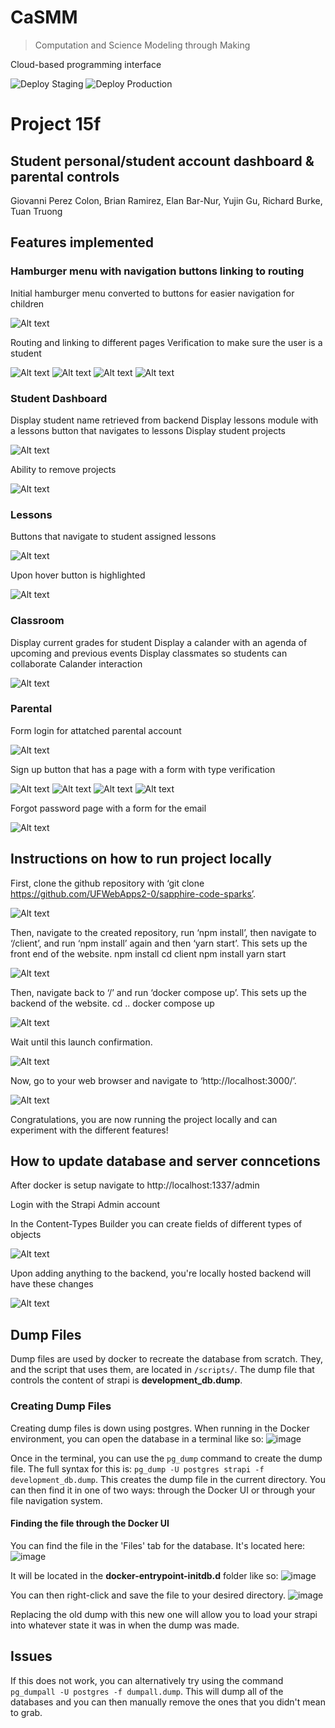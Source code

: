 # CaSMM

> Computation and Science Modeling through Making

Cloud-based programming interface

![Deploy Staging](https://github.com/STEM-C/CaSMM/workflows/Deploy%20Staging/badge.svg)
![Deploy Production](https://github.com/STEM-C/CaSMM/workflows/Deploy%20Production/badge.svg)


# Project 15f
## Student personal/student account dashboard & parental controls
Giovanni Perez Colon, Brian Ramirez, Elan Bar-Nur, Yujin Gu, Richard Burke, Tuan Truong

## Features implemented
### Hamburger menu with navigation buttons linking to routing
Initial hamburger menu converted to buttons for easier navigation for children

![Alt text](/images/1_hamburger%20menu.png?raw=true)

Routing and linking to different pages
Verification to make sure the user is a student

![Alt text](/images/2_routing.png?raw=true)
![Alt text](/images/3_routing.png?raw=true)
![Alt text](/images/4_routing.png?raw=true)
![Alt text](/images/5_routing.png?raw=true)

### Student Dashboard
Display student name retrieved from backend
Display lessons module with a lessons button that navigates to lessons
Display student projects

![Alt text](/images/6_dashboard.png?raw=true)

Ability to remove projects

![Alt text](/images/remove.png?raw=true)

### Lessons
Buttons that navigate to student assigned lessons

![Alt text](/images/7_lessons.PNG?raw=true)

Upon hover button is highlighted

![Alt text](/images/8_lessonbuttons.png?raw=true)

### Classroom
Display current grades for student
Display a calander with an agenda of upcoming and previous events
Display classmates so students can collaborate 
Calander interaction

![Alt text](/images/9_classroom.png?raw=true)

### Parental
Form login for attatched parental account

![Alt text](/images/10_classroom.png?raw=true)

Sign up button that has a page with a form with type verification

![Alt text](/images/11_signup.png?raw=true)
![Alt text](/images/12_signupregex.png?raw=true)
![Alt text](/images/12_signupregex2.png?raw=true)
![Alt text](/images/12_signupregex3.png?raw=true)

Forgot password page with a form for the email

![Alt text](/images/13_forgotpass.png?raw=true)

## Instructions on how to run project locally

First, clone the github repository with ‘git clone https://github.com/UFWebApps2-0/sapphire-code-sparks’.

![Alt text](/images/1i.png?raw=true)

Then, navigate to the created repository, run ‘npm install’, then navigate to ‘/client’, and run ‘npm install’ again and then ‘yarn start’. This sets up the front end of the website.
npm install
cd client
npm install
yarn start

![Alt text](/images/2i.png?raw=true)

Then, navigate back to ‘/’ and run ‘docker compose up’. This sets up the backend of the website.
cd ..
docker compose up

![Alt text](/images/3i.png?raw=true)

Wait until this launch confirmation.

![Alt text](/images/4i.png?raw=true)

Now, go to your web browser and navigate to ‘http://localhost:3000/’.

![Alt text](/images/5i.png?raw=true)

Congratulations, you are now running the project locally and can experiment with the different features!

## How to update database and server conncetions

After docker is setup navigate to http://localhost:1337/admin

Login with the Strapi Admin account

In the Content-Types Builder you can create fields of different types of objects

![Alt text](/images/6i.png?raw=true)

Upon adding anything to the backend, you're locally hosted backend will have these changes

![Alt text](/images/7i.png?raw=true)

## Dump Files
Dump files are used by docker to recreate the database from scratch. They, and the script that uses them, are located in ``/scripts/``. The dump file that controls the content of strapi is **development_db.dump**.

### Creating Dump Files
Creating dump files is down using postgres. When running in the Docker environment, you can open the database in a terminal like so:
![image](https://github.com/DavidMagda/CaSMM_fork_2023/assets/31215899/30472760-1f70-4007-9017-02ce31b9d8ce)

Once in the terminal, you can use the ```pg_dump``` command to create the dump file. The full syntax for this is: ```pg_dump -U postgres strapi -f development_db.dump```. This creates the dump file in the current directory. You can then find it in one of two ways: through the Docker UI or through your file navigation system.

#### Finding the file through the Docker UI
You can find the file in the 'Files' tab for the database. It's located here:
![image](https://github.com/DavidMagda/CaSMM_fork_2023/assets/31215899/31321e15-aa5d-4196-8398-79afb64bbf7a)

It will be located in the **docker-entrypoint-initdb.d** folder like so:
![image](https://github.com/DavidMagda/CaSMM_fork_2023/assets/31215899/41f59197-0cdc-4526-8bd2-437b21dae6fc)

You can then right-click and save the file to your desired directory.
![image](https://github.com/DavidMagda/CaSMM_fork_2023/assets/31215899/c7d413f5-f197-48a4-b1ec-8c7eb9a803a8)

Replacing the old dump with this new one will allow you to load your strapi into whatever state it was in when the dump was made.

## Issues
If this does not work, you can alternatively try using the command ```pg_dumpall -U postgres -f dumpall.dump```. This will dump all of the databases and you can then manually remove the ones that you didn't mean to grab.